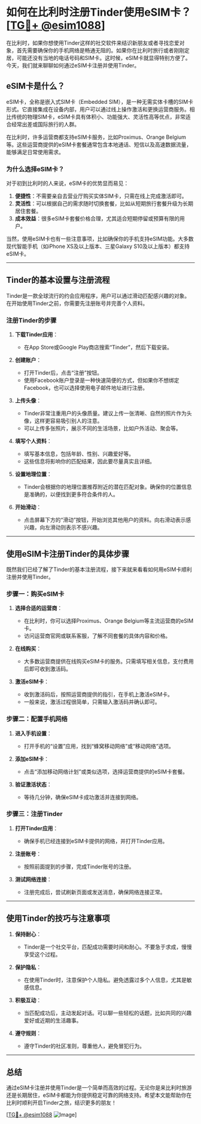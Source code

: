 # 如何在比利时注册Tinder使用eSIM卡？[[TG💪+ @esim1088](https://t.me/s/esim1088)]

在比利时，如果你想使用Tinder这样的社交软件来结识新朋友或者寻找恋爱对象，首先需要确保你的手机网络是畅通无阻的。如果你在比利时旅行或者刚刚定居，可能还没有当地的电话号码和SIM卡。这时候，eSIM卡就显得特别方便了。今天，我们就来聊聊如何通过eSIM卡注册并使用Tinder。

## eSIM卡是什么？

eSIM卡，全称是嵌入式SIM卡（Embedded SIM），是一种无需实体卡槽的SIM卡形式。它直接集成在设备内部，用户可以通过线上操作激活和更换运营商服务。相比传统的物理SIM卡，eSIM卡具有体积小、功能强大、灵活性高等优点，非常适合经常出差或国际旅行的人群。

在比利时，许多运营商都支持eSIM卡服务，比如Proximus、Orange Belgium等。这些运营商提供的eSIM卡套餐通常包含本地通话、短信以及高速数据流量，能够满足日常使用需求。

### 为什么选择eSIM卡？

对于初到比利时的人来说，eSIM卡的优势显而易见：

1. **便捷性**：不需要亲自去营业厅购买实体SIM卡，只需在线上完成激活即可。
2. **灵活性**：可以根据自己的需求随时切换套餐，比如从短期旅行套餐升级为长期居住套餐。
3. **成本效益**：很多eSIM卡套餐价格合理，尤其适合短期停留或预算有限的用户。

当然，使用eSIM卡也有一些注意事项，比如确保你的手机支持eSIM功能。大多数现代智能手机（如iPhone XS及以上版本、三星Galaxy S10及以上版本）都支持eSIM卡。

---

## Tinder的基本设置与注册流程

Tinder是一款全球流行的约会应用程序，用户可以通过滑动匹配感兴趣的对象。在开始使用Tinder之前，你需要先注册账号并完善个人资料。

### 注册Tinder的步骤

1. **下载Tinder应用**：
   - 在App Store或Google Play商店搜索“Tinder”，然后下载安装。
   
2. **创建账户**：
   - 打开Tinder后，点击“注册”按钮。
   - 使用Facebook账户登录是一种快速简便的方式，但如果你不想绑定Facebook，也可以选择使用电子邮件地址进行注册。

3. **上传头像**：
   - Tinder非常注重用户的头像质量。建议上传一张清晰、自然的照片作为头像，这样更容易吸引别人的注意。
   - 可以上传多张照片，展示不同的生活场景，比如户外活动、聚会等。

4. **填写个人资料**：
   - 填写基本信息，包括年龄、性别、兴趣爱好等。
   - 这些信息将影响你的匹配结果，因此要尽量真实且详细。

5. **设置地理位置**：
   - Tinder会根据你的地理位置推荐附近的潜在匹配对象。确保你的位置信息是准确的，以便找到更多符合条件的人。

6. **开始滑动**：
   - 点击屏幕下方的“滑动”按钮，开始浏览其他用户的资料。向右滑动表示感兴趣，向左滑动则表示不感兴趣。

---

## 使用eSIM卡注册Tinder的具体步骤

既然我们已经了解了Tinder的基本注册流程，接下来就来看看如何用eSIM卡顺利注册并使用Tinder。

### 步骤一：购买eSIM卡

1. **选择合适的运营商**：
   - 在比利时，你可以选择Proximus、Orange Belgium等主流运营商的eSIM卡。
   - 访问运营商官网或联系客服，了解不同套餐的具体内容和价格。

2. **在线购买**：
   - 大多数运营商提供在线购买eSIM卡的服务。只需填写相关信息，支付费用后即可收到激活码。

3. **激活eSIM卡**：
   - 收到激活码后，按照运营商提供的指引，在手机上激活eSIM卡。
   - 一般来说，激活过程很简单，只需输入激活码并确认即可。

### 步骤二：配置手机网络

1. **进入手机设置**：
   - 打开手机的“设置”应用，找到“蜂窝移动网络”或“移动网络”选项。

2. **添加eSIM卡**：
   - 点击“添加移动网络计划”或类似选项，选择运营商提供的eSIM卡套餐。

3. **验证激活状态**：
   - 等待几分钟，确保eSIM卡成功激活并连接到网络。

### 步骤三：注册Tinder

1. **打开Tinder应用**：
   - 确保手机已经连接到eSIM卡提供的网络，并打开Tinder应用。

2. **注册账号**：
   - 按照前面提到的步骤，完成Tinder账号的注册。

3. **测试网络连接**：
   - 注册完成后，尝试刷新页面或发送消息，确保网络连接正常。

---

## 使用Tinder的技巧与注意事项

1. **保持耐心**：
   - Tinder是一个社交平台，匹配成功需要时间和耐心。不要急于求成，慢慢享受这个过程。

2. **保护隐私**：
   - 在使用Tinder时，注意保护个人隐私。避免透露过多个人信息，尤其是敏感信息。

3. **积极互动**：
   - 当匹配成功后，主动发起对话。可以聊一些轻松的话题，比如共同的兴趣爱好或近期的生活趣事。

4. **遵守规则**：
   - 遵守Tinder的社区准则，尊重他人，避免冒犯行为。

---

## 总结

通过eSIM卡注册并使用Tinder是一个简单而高效的过程。无论你是来比利时旅游还是长期居住，eSIM卡都能为你提供稳定可靠的网络支持。希望本文能帮助你在比利时顺利开启Tinder之旅，结识更多的朋友！

[[TG💪+ @esim1088](https://t.me/s/esim1088) ![Image](https://i.postimg.cc/4NQfJmqS/Snipaste-2025-05-13-00-14-12.png)]